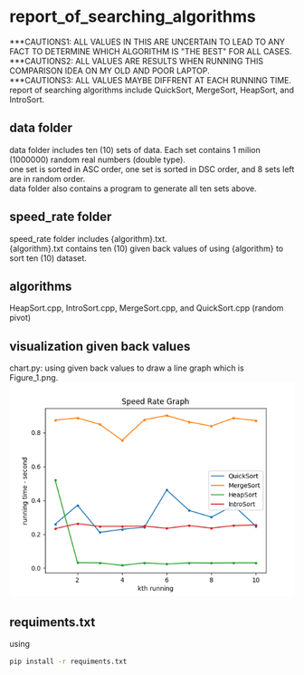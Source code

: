 # report_of_searching_algorithms
***CAUTIONS1: ALL VALUES IN THIS ARE UNCERTAIN TO LEAD TO ANY FACT TO DETERMINE WHICH ALGORITHM IS "THE BEST" FOR ALL CASES. <br/>
***CAUTIONS2: ALL VALUES ARE RESULTS WHEN RUNNING THIS COMPARISON IDEA ON MY OLD AND POOR LAPTOP. <br/>
***CAUTIONS3: ALL VALUES MAYBE DIFFRENT AT EACH RUNNING TIME. <br/>
report of searching algorithms include QuickSort, MergeSort, HeapSort, and IntroSort.

## data folder
data folder includes ten (10) sets of data. Each set contains 1 milion (1000000) random real numbers (double type). </br>
one set is sorted in ASC order, one set is sorted in DSC order, and 8 sets left are in random order. <br/>
data folder also contains a program to generate all ten sets above.

## speed_rate folder
speed_rate folder includes {algorithm}.txt. <br/>
{algorithm}.txt contains ten (10) given back values of using {algorithm} to sort ten (10) dataset.

## algorithms
HeapSort.cpp, IntroSort.cpp, MergeSort.cpp, and QuickSort.cpp (random pivot)

## visualization given back values
chart.py: using given back values to draw a line graph which is Figure_1.png. <br/>
![alt text](https://github.com/whynotkimhari/report_of_searching_algorithms/blob/main/Figure_1.png?raw=true)

## requiments.txt
using
```bash
pip install -r requiments.txt
```
